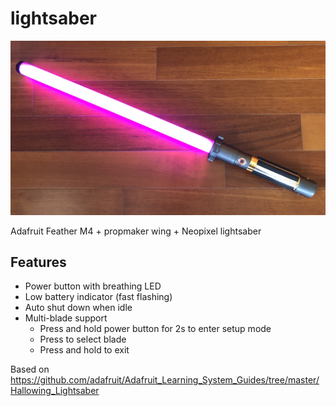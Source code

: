 # lightsaber

![alt text](https://raw.githubusercontent.com/georges/lightsaber/master/docs/lightsaber.jpg)

Adafruit Feather M4 + propmaker wing + Neopixel lightsaber

## Features
* Power button with breathing LED
 * Low battery indicator (fast flashing)
* Auto shut down when idle
* Multi-blade support
  * Press and hold power button for 2s to enter setup mode
  * Press to select blade
  * Press and hold to exit

Based on https://github.com/adafruit/Adafruit_Learning_System_Guides/tree/master/Hallowing_Lightsaber

